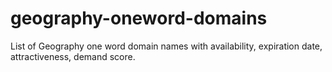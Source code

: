 # geography-oneword-domains
List of Geography one word domain names with availability, expiration date, attractiveness, demand score.
